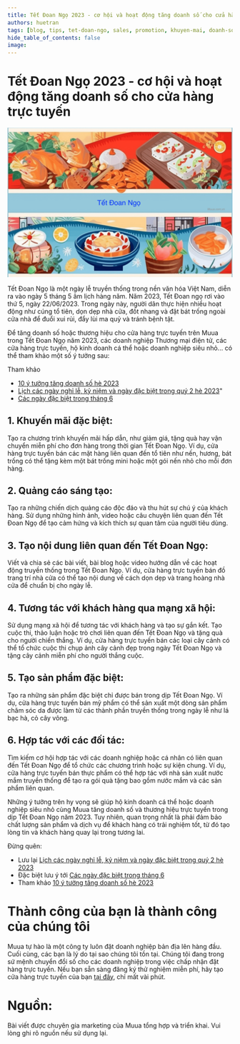 ```yaml
---
title: Tết Đoan Ngọ 2023 - cơ hội và hoạt động tăng doanh số cho cửa hàng trực tuyến
authors: huetran
tags: [blog, tips, tet-doan-ngo, sales, promotion, khuyen-mai, doanh-so, online-shop]
hide_table_of_contents: false
image: 
---
```

# Tết Đoan Ngọ 2023 - cơ hội và hoạt động tăng doanh số cho cửa hàng trực tuyến
![Tết Đoan Ngọ - cơ hội tăng doanh số bán hàng online](../static/img/blog/Tet%20Doan%20Ngo%20poster%20Muua.png)

Tết Đoan Ngọ là một ngày lễ truyền thống trong nền văn hóa Việt Nam, diễn ra vào ngày 5 tháng 5 âm lịch hàng năm. Năm 2023, Tết Đoan ngọ rơi vào thứ 5, ngày 22/06/2023. Trong ngày này, người dân thực hiện nhiều hoạt động như cúng tổ tiên, dọn dẹp nhà cửa, đốt nhang và đặt bát trống ngoài cửa nhà để đuổi xui rủi, đẩy lùi ma quỷ và tránh bệnh tật. 

Để tăng doanh số hoặc thương hiệu cho cửa hàng trực tuyến trên Muua trong Tết Đoan Ngọ năm 2023, các doanh nghiệp Thương mại điện tử, các cửa hàng trực tuyến, hộ kinh doanh cá thể hoặc doanh nghiệp siêu nhỏ... có thể tham khảo một số ý tưởng sau:

Tham khảo 
- [10 ý tưởng tăng doanh số hè 2023](https://support.muua.com.vn/blog/y-tuong-thuc-day-doanh-so-truc-tuyen-he-2023-summer-sales/) 
- [Lịch các ngày nghỉ lễ, kỷ niệm và ngày đặc biệt trong quý 2 hè 2023](https://support.muua.com.vn/blog/lich-nghi-le-ky-niem-ngay-dac-biet-thang-4-5-6-giup-tang-doanh-so-quy-2-2023/)"
- [Các ngày đặc biệt trong tháng 6](https://support.muua.com.vn/blog/y-tuong-thuc-day-doanh-so-he-thang-6-2023-summer-sales-june/)

## 1. Khuyến mãi đặc biệt: 

Tạo ra chương trình khuyến mãi hấp dẫn, như giảm giá, tặng quà hay vận chuyển miễn phí cho đơn hàng trong thời gian Tết Đoan Ngọ. Ví dụ, cửa hàng trực tuyến bán các mặt hàng liên quan đến tổ tiên như nến, hương, bát trống có thể tặng kèm một bát trống mini hoặc một gói nến nhỏ cho mỗi đơn hàng.

## 2. Quảng cáo sáng tạo: 

Tạo ra những chiến dịch quảng cáo độc đáo và thu hút sự chú ý của khách hàng. Sử dụng những hình ảnh, video hoặc câu chuyện liên quan đến Tết Đoan Ngọ để tạo cảm hứng và kích thích sự quan tâm của người tiêu dùng.

## 3. Tạo nội dung liên quan đến Tết Đoan Ngọ: 
Viết và chia sẻ các bài viết, bài blog hoặc video hướng dẫn về các hoạt động truyền thống trong Tết Đoan Ngọ. Ví dụ, cửa hàng trực tuyến bán đồ trang trí nhà cửa có thể tạo nội dung về cách dọn dẹp và trang hoàng nhà cửa để chuẩn bị cho ngày lễ.

## 4. Tương tác với khách hàng qua mạng xã hội: 

Sử dụng mạng xã hội để tương tác với khách hàng và tạo sự gắn kết. Tạo cuộc thi, thảo luận hoặc trò chơi liên quan đến Tết Đoan Ngọ và tặng quà cho người chiến thắng. Ví dụ, cửa hàng trực tuyến bán các loại cây cảnh có thể tổ chức cuộc thi chụp ảnh cây cảnh đẹp trong ngày Tết Đoan Ngọ và tặng cây cảnh miễn phí cho người thắng cuộc.

## 5. Tạo sản phẩm đặc biệt: 

Tạo ra những sản phẩm đặc biệt chỉ được bán trong dịp Tết Đoan Ngọ. Ví dụ, cửa hàng trực tuyến bán mỹ phẩm có thể sản xuất một dòng sản phẩm chăm sóc da được làm từ các thành phần truyền thống trong ngày lễ như lá bạc hà, cỏ cây vông.

## 6. Hợp tác với các đối tác: 

Tìm kiếm cơ hội hợp tác với các doanh nghiệp hoặc cá nhân có liên quan đến Tết Đoan Ngọ để tổ chức các chương trình hoặc sự kiện chung. Ví dụ, cửa hàng trực tuyến bán thực phẩm có thể hợp tác với nhà sản xuất nước mắm truyền thống để tạo ra gói quà tặng bao gồm nước mắm và các sản phẩm liên quan.

Những ý tưởng trên hy vọng sẽ giúp hộ kinh doanh cá thể hoặc doanh nghiệp siêu nhỏ cùng Muua tăng doanh số và thương hiệu trực tuyến trong dịp Tết Đoan Ngọ năm 2023. Tuy nhiên, quan trọng nhất là phải đảm bảo chất lượng sản phẩm và dịch vụ để khách hàng có trải nghiệm tốt, từ đó tạo lòng tin và khách hàng quay lại trong tương lai.

Đừng quên:
- Lưu lại [Lịch các ngày nghỉ lễ, kỷ niệm và ngày đặc biệt trong quý 2 hè 2023](https://support.muua.com.vn/blog/lich-nghi-le-ky-niem-ngay-dac-biet-thang-4-5-6-giup-tang-doanh-so-quy-2-2023/)
- Đặc biệt lưu ý tới [Các ngày đặc biệt trong tháng 6](https://support.muua.com.vn/blog/y-tuong-thuc-day-doanh-so-he-thang-6-2023-summer-sales-june/)
- Tham khảo [10 ý tưởng tăng doanh số hè 2023](https://support.muua.com.vn/blog/y-tuong-thuc-day-doanh-so-truc-tuyen-he-2023-summer-sales/) 

# Thành công của bạn là thành công của chúng tôi

Muua tự hào là một công ty luôn đặt doanh nghiệp bản địa lên hàng đầu. Cuối cùng, các bạn là lý do tại sao chúng tôi tồn tại. Chúng tôi đang trong sứ mệnh chuyển đổi số cho các doanh nghiệp trong việc chấp nhận đặt hàng trực tuyến. Nếu bạn sẵn sàng đăng ký thử nghiệm miễn phí, hãy tạo cửa hàng trực tuyến của bạn [tại đây](https://muua.com.vn/), chỉ mất vài phút.

# Nguồn: 
Bài viết được chuyên gia marketing của Muua tổng hợp và triển khai. Vui lòng ghi rõ nguồn nếu sử dụng lại.